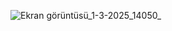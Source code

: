 ![Ekran görüntüsü_1-3-2025_14050_](https://github.com/user-attachments/assets/a51afcf9-38ef-44a0-b525-5bfce85622d5)
